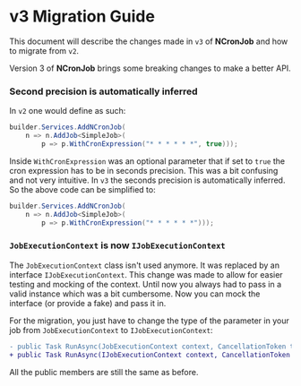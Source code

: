 # v3 Migration Guide

This document will describe the changes made in `v3` of **NCronJob** and how to migrate from `v2`.

Version 3 of **NCronJob** brings some breaking changes to make a better API.

### Second precision is automatically inferred
In `v2` one would define as such:
```csharp
builder.Services.AddNCronJob(
    n => n.AddJob<SimpleJob>(
        p => p.WithCronExpression("* * * * * *", true)));
```

Inside `WithCronExpression` was an optional parameter that if set to `true` the cron expression has to be in seconds precision. This was a bit confusing and not very intuitive. In `v3` the seconds precision is automatically inferred. So the above code can be simplified to:

```csharp
builder.Services.AddNCronJob(
    n => n.AddJob<SimpleJob>(
        p => p.WithCronExpression("* * * * * *")));
```

### `JobExecutionContext` is now `IJobExecutionContext`
The `JobExecutionContext` class isn't used anymore. It was replaced by an interface `IJobExecutionContext`. This change was made to allow for easier testing and mocking of the context. Until now you always had to pass in a valid instance which was a bit cumbersome. Now you can mock the interface (or provide a fake) and pass it in.

For the migration, you just have to change the type of the parameter in your job from `JobExecutionContext` to `IJobExecutionContext`:

```diff
- public Task RunAsync(JobExecutionContext context, CancellationToken token)
+ public Task RunAsync(IJobExecutionContext context, CancellationToken token)
```

All the public members are still the same as before.
